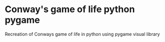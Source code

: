 # Conway's game of life python pygame
 Recreation of Conways game of life in python using pygame visual library
